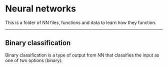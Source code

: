 # Neural networks

This is a folder of NN files, functions and data to learn how they function.

***

## Binary classification

Binary classification is a type of output from NN that classifies the input as one of two options (binary).
